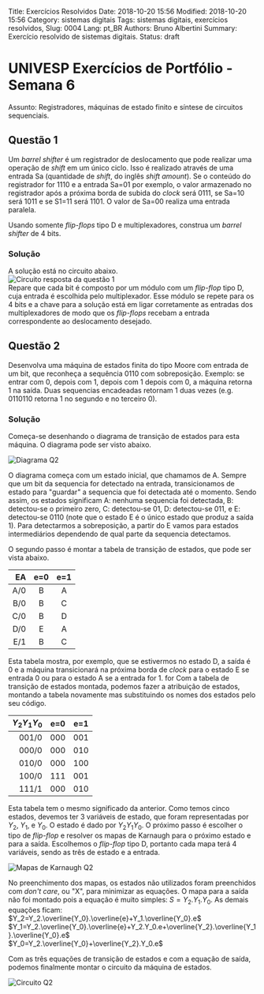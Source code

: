 Title: Exercícios Resolvidos
Date: 2018-10-20 15:56
Modified: 2018-10-20 15:56
Category: sistemas digitais
Tags: sistemas digitais, exercícios resolvidos,
Slug: 0004
Lang: pt_BR
Authors: Bruno Albertini
Summary: Exercício resolvido de sistemas digitais.
Status: draft

# UNIVESP Exercícios de Portfólio - Semana 6

Assunto: Registradores, máquinas de estado finito e síntese de circuitos sequenciais.

## Questão 1
Um _barrel shifter_ é um registrador de deslocamento que pode realizar uma operação de _shift_ em um único ciclo. Isso é realizado através de uma entrada Sa (quantidade de _shift_, do inglês _shift amount_). Se o conteúdo do registrador for 1110 e a entrada Sa=01 por exemplo, o valor armazenado no registrador após a próxima borda de subida do _clock_ será 0111, se Sa=10 será 1011 e se S1=11 será 1101. O valor de Sa=00 realiza uma entrada paralela.  

Usando somente _flip-flops_ tipo D e multiplexadores, construa um _barrel shifter_ de 4 bits.

### Solução
A solução está no circuito abaixo.    
![Circuito resposta da questão 1]({static}/images/sd/er/0004_Q1resp.png)  
Repare que cada bit é composto por um módulo com um _flip-flop_ tipo D, cuja entrada é escolhida pelo multiplexador. Esse módulo se repete para os 4 bits e a chave para a solução está em ligar corretamente as entradas dos multiplexadores de modo que os _flip-flops_ recebam a entrada correspondente ao deslocamento desejado.

## Questão 2
Desenvolva uma máquina de estados finita do tipo Moore com entrada de um bit, que reconheça a sequência 0110 com sobreposição. Exemplo: se entrar com 0, depois com 1, depois com 1 depois com 0, a máquina retorna 1 na saída. Duas sequencias encadeadas retornam 1 duas vezes (e.g. 0110110 retorna 1 no segundo e no terceiro 0).

### Solução
Começa-se desenhando o diagrama de transição de estados para esta máquina. O diagrama pode ser visto abaixo.  

![Diagrama Q2]({static}/images/sd/er/0004_Q2diag.png)  

O diagrama começa com um estado inicial, que chamamos de A. Sempre que um bit da sequencia for detectado na entrada, transicionamos de estado para "guardar" a sequencia que foi detectada até o momento. Sendo assim, os estados significam A: nenhuma sequencia foi detectada, B: detectou-se o primeiro zero, C: detectou-se 01, D: detectou-se 011, e E: detectou-se 0110 (note que o estado E é o único estado que produz a saída 1). Para detectarmos a sobreposição, a partir do E vamos para estados intermediários dependendo de qual parte da sequencia detectamos.

O segundo passo é montar a tabela de transição de estados, que pode ser vista abaixo.

| EA  | e=0 | e=1 |
| --: | :-: | :-: |
| A/0 | B   | A   |
| B/0 | B   | C   |
| C/0 | B   | D   |
| D/0 | E   | A   |
| E/1 | B   | C   |

Esta tabela mostra, por exemplo, que se estivermos no estado D, a saída é 0 e a máquina transicionará na próxima borda de _clock_ para o estado E se entrada 0 ou para o estado A se a entrada for 1. for Com a tabela de transição de estados montada, podemos fazer a atribuição de estados, montando a tabela novamente mas substituindo os nomes dos estados pelo seu código.

| $Y_2Y_1Y_0$    | e=0   | e=1   |
| ----: | :---: | :---: |
| 001/0 | 000   | 001   |
| 000/0 | 000   | 010   |
| 010/0 | 000   | 100   |
| 100/0 | 111   | 001   |
| 111/1 | 000   | 010   |

Esta tabela tem o mesmo significado da anterior. Como temos cinco estados, devemos ter 3 variáveis de estado, que foram representadas por $Y_2$, $Y_1$, e $Y_0$. O estado é dado por $Y_2Y_1Y_0$. O próximo passo é escolher o tipo de _flip-flop_ e resolver os mapas de Karnaugh para o próximo estado e para a saída. Escolhemos o _flip-flop_ tipo D, portanto cada mapa terá 4 variáveis, sendo as três de estado e a entrada.

![Mapas de Karnaugh Q2]({static}/images/sd/er/0004_Q2mapas.png)  

No preenchimento dos mapas, os estados não utilizados foram preenchidos com _don't care_, ou "X", para minimizar as equações. O mapa para a saída não foi montado pois a equação é muito simples: $S=Y_2.Y_1.Y_0$. As demais equações ficam:  
$Y_2=Y_2.\overline{Y_0}.\overline{e}+Y_1.\overline{Y_0}.e$  
$Y_1=Y_2.\overline{Y_0}.\overline{e}+Y_2.Y_0.e+\overline{Y_2}.\overline{Y_1}.\overline{Y_0}.e$  
$Y_0=Y_2.\overline{Y_0}+\overline{Y_2}.Y_0.e$  

Com as três equações de transição de estados e com a equação de saída, podemos finalmente montar o circuito da máquina de estados.

![Circuito Q2]({static}/images/sd/er/0004_Q2circ.png)  
